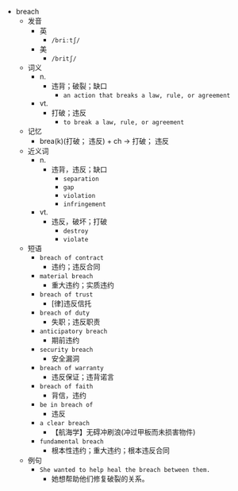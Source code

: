 - breach
  - 发音
    - 英
      - `/briːtʃ/`
    - 美
      - `/britʃ/`
  - 词义
    - n.
      - 违背；破裂；缺口
        - `an action that breaks a law, rule, or agreement`
    - vt.
      - 打破；违反
        - `to break a law, rule, or agreement`
  - 记忆
    - brea(k)(打破； 违反) + ch → 打破； 违反
  - 近义词
    - n.
      - 违背，违反；缺口
        - `separation`
        - `gap`
        - `violation`
        - `infringement`
    - vt.
      - 违反，破坏；打破
        - `destroy`
        - `violate`
  - 短语
    - `breach of contract`
      - 违约；违反合同 
    - `material breach`
      - 重大违约；实质违约 
    - `breach of trust`
      - [律]违反信托 
    - `breach of duty`
      - 失职；违反职责 
    - `anticipatory breach`
      - 期前违约 
    - `security breach`
      - 安全漏洞 
    - `breach of warranty`
      - 违反保证；违背诺言 
    - `breach of faith`
      - 背信，违约 
    - `be in breach of`
      - 违反 
    - `a clear breach`
      - 【航海学】无碍冲刷浪(冲过甲板而未损害物件) 
    - `fundamental breach`
      - 根本性违约；重大违约；根本违反合同 
  - 例句
    - `She wanted to help heal the breach between them.`
      - 她想帮助他们修复破裂的关系。

